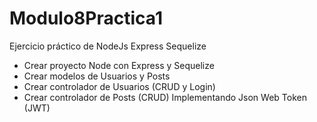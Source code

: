 # Modulo8Practica1
Ejercicio práctico de NodeJs Express Sequelize

- Crear proyecto Node con Express y Sequelize
- Crear modelos de Usuarios y Posts
- Crear controlador de Usuarios (CRUD y Login)
- Crear controlador de Posts (CRUD) Implementando Json Web Token (JWT)
